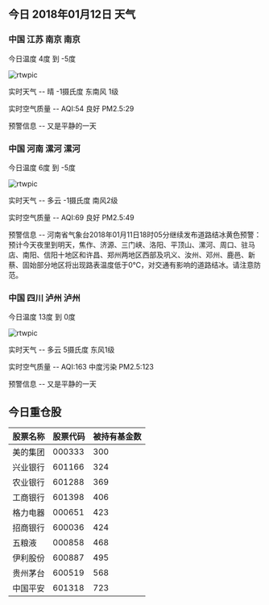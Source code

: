 ## 今日 2018年01月12日 天气
### 中国 江苏 南京 南京

今日温度 4度 到 -5度

![rtwpic](http://app1.showapi.com/weather/icon/day/00.png)

实时天气 -- 晴 -1摄氏度 东南风 1级

实时空气质量 -- AQI:54 良好 PM2.5:29

预警信息 -- 又是平静的一天
    
### 中国 河南 漯河 漯河

今日温度 6度 到 -5度

![rtwpic](http://app1.showapi.com/weather/icon/day/01.png)

实时天气 -- 多云 -1摄氏度 南风2级

实时空气质量 -- AQI:69 良好 PM2.5:49

预警信息 -- 河南省气象台2018年01月11日18时05分继续发布道路结冰黄色预警：预计今天夜里到明天，焦作、济源、三门峡、洛阳、平顶山、漯河、周口、驻马店、南阳、信阳十地区和许昌、郑州两地区西部及巩义、汝州、邓州、鹿邑、新蔡、固始部分地区将出现路表温度低于0℃，对交通有影响的道路结冰。请注意防范。
    
### 中国 四川 泸州 泸州

今日温度 13度 到 0度

![rtwpic](http://app1.showapi.com/weather/icon/day/01.png)

实时天气 -- 多云 5摄氏度 东风1级

实时空气质量 -- AQI:163 中度污染 PM2.5:123

预警信息 -- 又是平静的一天
    
## 今日重仓股 

|股票名称|股票代码|被持有基金数|
|---|---|---|
|美的集团|000333|300|
|兴业银行|601166|324|
|农业银行|601288|369|
|工商银行|601398|406|
|格力电器|000651|423|
|招商银行|600036|424|
|五粮液|000858|468|
|伊利股份|600887|495|
|贵州茅台|600519|568|
|中国平安|601318|723|
